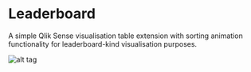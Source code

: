 # Leaderboard
A simple Qlik Sense visualisation table extension with sorting animation functionality for leaderboard-kind visualisation purposes.

![alt tag](http://g.recordit.co/IzWtpxnlX5.gif)


